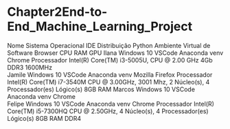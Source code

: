 # Chapter2End-to-End_Machine_Learning_Project
Nome	Sistema Operacional	IDE	Distribuição Python	Ambiente Virtual de Software	Browser	CPU	RAM	GPU
Ilana	Windows 10	VSCode	Anaconda	venv	Chrome	Processador Intel(R) Core(TM) i3-5005U, CPU @ 2.00 GHz	4Gb DDR3 1600MHz	
Jamile	Windows 10	VSCode	Anaconda	venv	Mozilla Firefox	Processador Intel(R) Core(TM) i7-3540M CPU @ 3.00GHz, 3001 Mhz, 2 Núcleo(s), 4 Processador(es) Lógico(s)	8GB RAM	
Marcos	Windows 10	VSCode	Anaconda	venv	Chrome			
Felipe	Windows 10	VSCode	Anaconda	venv	Chrome	Processador Intel(R) Core(TM) i5-7300HQ CPU @ 2.50GHz, 4 Núcleo(s), 4 Processador(es) Lógico(s)	8GB RAM DDR4	
